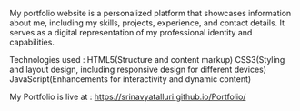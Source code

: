 My portfolio website is a personalized platform that showcases information about me, including my skills, projects, experience, and contact details. It serves as a digital representation of my professional identity and capabilities.

Technologies used : HTML5(Structure and content markup)
                    CSS3(Styling and layout design, including responsive design for different devices)
JavaScript(Enhancements for interactivity and dynamic content)

My Portfolio is live at : https://srinavyatalluri.github.io/Portfolio/
